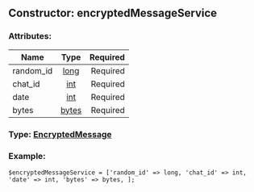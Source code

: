 ## Constructor: encryptedMessageService  

### Attributes:

| Name     |    Type       | Required |
|----------|:-------------:|---------:|
|random\_id|[long](../types/long.md) | Required|
|chat\_id|[int](../types/int.md) | Required|
|date|[int](../types/int.md) | Required|
|bytes|[bytes](../types/bytes.md) | Required|


### Type: [EncryptedMessage](../types/EncryptedMessage.md)

### Example:


```
$encryptedMessageService = ['random_id' => long, 'chat_id' => int, 'date' => int, 'bytes' => bytes, ];
```